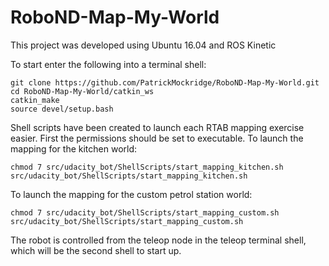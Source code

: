 # RoboND-Map-My-World

This project was developed using Ubuntu 16.04 and ROS Kinetic

To start enter the following into a terminal shell:
```
git clone https://github.com/PatrickMockridge/RoboND-Map-My-World.git
cd RoboND-Map-My-World/catkin_ws
catkin_make
source devel/setup.bash
```
Shell scripts have been created to launch each RTAB mapping exercise easier. First the permissions should be set to executable.
To launch the mapping for the kitchen world:
```
chmod 7 src/udacity_bot/ShellScripts/start_mapping_kitchen.sh
src/udacity_bot/ShellScripts/start_mapping_kitchen.sh
```
To launch the mapping for the custom petrol station world:
```
chmod 7 src/udacity_bot/ShellScripts/start_mapping_custom.sh
src/udacity_bot/ShellScripts/start_mapping_custom.sh
```
The robot is controlled from the teleop node in the teleop terminal shell, which will be the second shell to start up.
